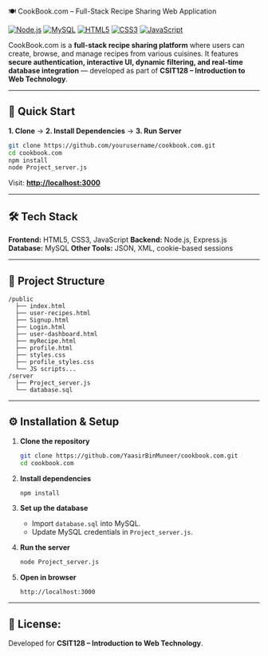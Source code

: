 🍽️ CookBook.com – Full-Stack Recipe Sharing Web Application

[![Node.js](https://img.shields.io/badge/Node.js-20.x-green?logo=node.js)](https://nodejs.org/)
[![MySQL](https://img.shields.io/badge/MySQL-8.x-blue?logo=mysql)](https://www.mysql.com/)
[![HTML5](https://img.shields.io/badge/HTML5-orange?logo=html5)](https://developer.mozilla.org/docs/Web/HTML)
[![CSS3](https://img.shields.io/badge/CSS3-blue?logo=css3)](https://developer.mozilla.org/docs/Web/CSS)
[![JavaScript](https://img.shields.io/badge/JavaScript-yellow?logo=javascript)](https://developer.mozilla.org/docs/Web/JavaScript)

CookBook.com is a **full-stack recipe sharing platform** where users can create, browse, and manage recipes from various cuisines.
It features **secure authentication, interactive UI, dynamic filtering, and real-time database integration** — developed as part of **CSIT128 – Introduction to Web Technology**.

---

## 🚀 Quick Start

**1. Clone** → **2. Install Dependencies** → **3. Run Server**

```bash
git clone https://github.com/yourusername/cookbook.com.git
cd cookbook.com
npm install
node Project_server.js
```

Visit: **[http://localhost:3000](http://localhost:3000)**

---

## 🛠️ Tech Stack

**Frontend:** HTML5, CSS3, JavaScript
**Backend:** Node.js, Express.js
**Database:** MySQL
**Other Tools:** JSON, XML, cookie-based sessions

---

## 📂 Project Structure

```
/public
  ├── index.html
  ├── user-recipes.html
  ├── Signup.html
  ├── Login.html
  ├── user-dashboard.html
  ├── myRecipe.html
  ├── profile.html
  ├── styles.css
  ├── profile_styles.css
  └── JS scripts...
/server
  ├── Project_server.js
  └── database.sql
```

---

## ⚙️ Installation & Setup

1. **Clone the repository**

   ```bash
   git clone https://github.com/YaasirBinMuneer/cookbook.com.git
   cd cookbook.com
   ```

2. **Install dependencies**

   ```bash
   npm install
   ```

3. **Set up the database**

   * Import `database.sql` into MySQL.
   * Update MySQL credentials in `Project_server.js`.

4. **Run the server**

   ```bash
   node Project_server.js
   ```

5. **Open in browser**

   ```
   http://localhost:3000
   ```

---

## 📜 License: 
Developed for **CSIT128 – Introduction to Web Technology**.


